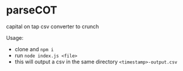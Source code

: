 # parseCOT
capital on tap csv converter to crunch

Usage:

- clone and `npm i`
- run `node index.js <file>`
- this will output a csv in the same directory `<timestamp>-output.csv`
